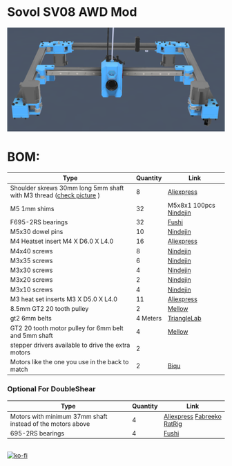 # Sovol SV08 AWD Mod

<img src="Images/Gantry.png">

# BOM:
| Type | Quantity | Link |
| --- | --- | --- |
| Shoulder skrews 30mm long 5mm shaft with M3 thread ([check picture](Images/ShoulderSkrews.png) ) | 8 | [Aliexpress](https://www.aliexpress.com/item/1005004802215831.html) |
| M5 1mm shims | 32 | M5x8x1 100pcs [Nindejin](https://vi.aliexpress.com/item/4000174460068.html) |
| F695-2RS bearings | 32 | [Fushi](https://www.aliexpress.com/item/32850989216.html) |
| M5x30 dowel pins | 10 | [Nindejin](https://vi.aliexpress.com/item/1005002308655979.html)  |
| M4 Heatset insert M4 X D6.0 X L4.0 | 16 | [Aliexpress](https://vi.aliexpress.com/item/4000232925592.html)  |
| M4x40 screws | 8 | [Nindejin](https://vi.aliexpress.com/item/4000142028043.html) |
| M3x35 screws | 6 | [Nindejin](https://vi.aliexpress.com/item/4000142028043.html) |
| M3x30 screws | 4 | [Nindejin](https://vi.aliexpress.com/item/4000142028043.html) |
| M3x20 screws | 2 | [Nindejin](https://vi.aliexpress.com/item/4000142028043.html) |
| M3x10 screws | 4 | [Nindejin](https://vi.aliexpress.com/item/4000142028043.html) |
| M3 heat set inserts M3 X D5.0 X L4.0 | 11 | [Aliexpress](https://vi.aliexpress.com/item/4000232858343.html) |
| 8.5mm GT2 20 tooth pulley | 2 | [Mellow](https://www.aliexpress.com/item/1005004374407134.html) |
| gt2 6mm belts | 4 Meters | [TriangleLab](https://www.aliexpress.com/item/1005006507781085.html) |
| GT2 20 tooth motor pulley for 6mm belt and 5mm shaft | 4 | [Mellow](https://vi.aliexpress.com/item/33023279793.html) |
| stepper drivers available to drive the extra motors | 2 |  |
| Motors like the one you use in the back to match | 2 | [Biqu](https://biqu.equipment/products/ldo-42sth48-2504ac-reva-motor-driver?variant=39991585636450) |

### Optional For DoubleShear
| Type | Quantity | Link |
| --- | --- | --- |
| Motors with minimum 37mm shaft instead of the motors above | 4 | [Aliexpress](https://vi.aliexpress.com/item/1005007500807396.html) [Fabreeko](https://www.fabreeko.com/products/ldo-42sth48-2504ahs55-nema-17-motor-high-temp?_pos=3&_psq=mot&_ss=e&_v=1.0) [RatRig](https://ratrig.com/electronics/motors/nema-17-stepper-motor-ht-48mm-1-8-76oz-in-35mm-shaft.html)|
| 695-2RS bearings | 4 | [Fushi](https://vi.aliexpress.com/item/1005003141257945.html) |

##
[![ko-fi](https://ko-fi.com/img/githubbutton_sm.svg)](https://ko-fi.com/C0C510OWNY)
